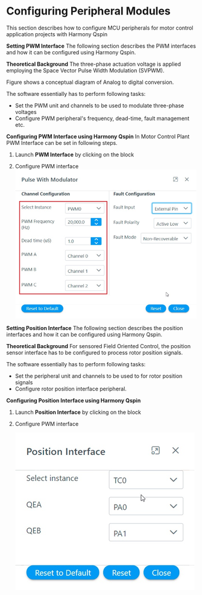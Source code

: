 # Configuring Peripheral Modules
This section describes how to configure MCU peripherals for motor control application projects with Harmony Qspin

**Setting PWM Interface**
The following section describes the PWM interfaces and how it can be configured using Harmony Qspin.

**Theoretical Background**
The three-phase actuation voltage is applied employing the Space Vector Pulse Width Modulation (SVPWM). 

Figure shows a conceptual diagram of Analog to digital conversion.

The software essentially has to perform following tasks:
- Set the PWM unit and channels to be used to modulate three-phase voltages 
- Configure PWM peripheral's frequency, dead-time, fault management etc.

**Configuring PWM Interface using Harmony Qspin**
In Motor Control Plant PWM Interface can be set in following steps.

1. Launch **PWM Interface** by clicking on the block


2. Configure PWM interface 
    ![PWM Configuration](GUID-C76A8F72-FBE9-4599-A7C9-4FD282095B1B-low.jpg)


**Setting Position Interface**
The following section describes the position interfaces and how it can be configured using Harmony Qspin.

**Theoretical Background**
For sensored Field Oriented Control, the position sensor interface has to be configured to process rotor position signals.

The software essentially has to perform following tasks:
- Set the peripheral unit and channels to be used to for rotor position signals
- Configure rotor position interface peripheral.

**Configuring Position Interface using Harmony Qspin**

1. Launch **Position Interface** by clicking on the block

2. Configure PWM interface

    ![Position Configuration](GUID-7BCFFA41-DBED-4EE0-BB57-2DD8C58391E9-low.jpg)

